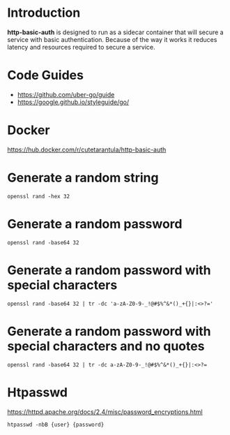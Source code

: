 # Introduction

**http-basic-auth** is designed to run as a sidecar container that will secure a service with basic authentication. Because of the way it works it reduces latency and resources required to secure a service.

# Code Guides

- https://github.com/uber-go/guide
- https://google.github.io/styleguide/go/

# Docker

https://hub.docker.com/r/cutetarantula/http-basic-auth

# Generate a random string

```
openssl rand -hex 32
```

# Generate a random password

```
openssl rand -base64 32
```

# Generate a random password with special characters

```
openssl rand -base64 32 | tr -dc 'a-zA-Z0-9-_!@#$%^&*()_+{}|:<>?='
```

# Generate a random password with special characters and no quotes

```
openssl rand -base64 32 | tr -dc a-zA-Z0-9-_!@#$%^&*()_+{}|:<>?=
```

# Htpasswd

https://httpd.apache.org/docs/2.4/misc/password_encryptions.html

```
htpasswd -nbB {user} {password}
```
